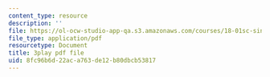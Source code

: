 ```yaml
---
content_type: resource
description: ''
file: https://ol-ocw-studio-app-qa.s3.amazonaws.com/courses/18-01sc-single-variable-calculus-fall-2010/8fc96b6d22aca763de12b80dbcb53817_CXKoCMVqM9s.pdf
file_type: application/pdf
resourcetype: Document
title: 3play pdf file
uid: 8fc96b6d-22ac-a763-de12-b80dbcb53817
---
```

